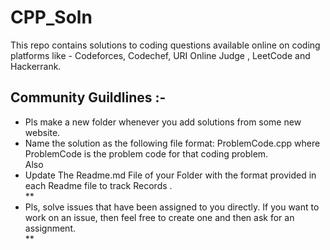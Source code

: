 # CPP_Soln
This repo contains solutions to coding questions available online on coding platforms like - Codeforces, Codechef, URI Online Judge , LeetCode and Hackerrank.

## Community Guildlines :-

<ul>
<li> Pls make a new folder whenever you add solutions from some new website.</li>
<li> Name the solution as the following file format: ProblemCode.cpp where ProblemCode is the problem code for that coding problem. </li>
Also 
<li>Update The Readme.md File of your Folder with the format provided in each Readme file to track Records .</li>
**<li>Pls, solve issues that have been assigned to you directly. If you want to work on an issue, then feel free to create one and then ask for an assignment.</li>**
</ul>
